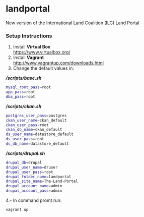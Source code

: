 landportal
==========

New version of the International Land Coalition (ILC) Land Portal

### Setup Instructions
1. Install **Virtual Box** <br/> https://www.virtualbox.org/
2. Install **Vagrant** <br/> http://www.vagrantup.com/downloads.html
3. Change the default values in: <br/>

**_/scripts/base.sh_** <br/>

```bash
mysql_root_pass=root
app_pass=root
dba_pass=root
```
**_/scripts/ckan.sh_** <br/>

```bash
postgres_user_pass=postgres
ckan_user_name=ckan_default
ckan_user_pass=root
ckan_db_name=ckan_default
ds_user_name=datastore_default
ds_user_pass=root
ds_db_name=datastore_default
```
**_/scripts/drupal.sh_** <br/>

```bash
drupal_db=drupal
drupal_user_name=druser
drupal_user_pass=root
drupal_folder_name=landportal
drupal_site_name=The-Land-Portal
drupal_account_name=admin
drupal_account_pass=admin
```
4.- In command promt run: <br/>

```
vagrant up
```

